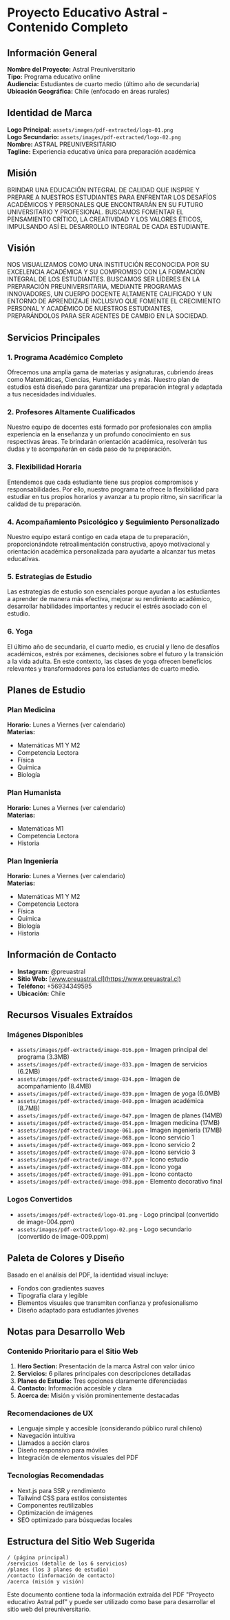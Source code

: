 # Proyecto Educativo Astral - Contenido Completo

## Información General

**Nombre del Proyecto:** Astral Preuniversitario  
**Tipo:** Programa educativo online  
**Audiencia:** Estudiantes de cuarto medio (último año de secundaria)  
**Ubicación Geográfica:** Chile (enfocado en áreas rurales)

## Identidad de Marca

**Logo Principal:** `assets/images/pdf-extracted/logo-01.png`  
**Logo Secundario:** `assets/images/pdf-extracted/logo-02.png`  
**Nombre:** ASTRAL PREUNIVERSITARIO  
**Tagline:** Experiencia educativa única para preparación académica

## Misión

BRINDAR UNA EDUCACIÓN INTEGRAL DE CALIDAD QUE INSPIRE Y PREPARE A NUESTROS ESTUDIANTES PARA ENFRENTAR LOS DESAFÍOS ACADÉMICOS Y PERSONALES QUE ENCONTRARÁN EN SU FUTURO UNIVERSITARIO Y PROFESIONAL. BUSCAMOS FOMENTAR EL PENSAMIENTO CRÍTICO, LA CREATIVIDAD Y LOS VALORES ÉTICOS, IMPULSANDO ASÍ EL DESARROLLO INTEGRAL DE CADA ESTUDIANTE.

## Visión

NOS VISUALIZAMOS COMO UNA INSTITUCIÓN RECONOCIDA POR SU EXCELENCIA ACADÉMICA Y SU COMPROMISO CON LA FORMACIÓN INTEGRAL DE LOS ESTUDIANTES. BUSCAMOS SER LÍDERES EN LA PREPARACIÓN PREUNIVERSITARIA, MEDIANTE PROGRAMAS INNOVADORES, UN CUERPO DOCENTE ALTAMENTE CALIFICADO Y UN ENTORNO DE APRENDIZAJE INCLUSIVO QUE FOMENTE EL CRECIMIENTO PERSONAL Y ACADÉMICO DE NUESTROS ESTUDIANTES, PREPARÁNDOLOS PARA SER AGENTES DE CAMBIO EN LA SOCIEDAD.

## Servicios Principales

### 1. Programa Académico Completo

Ofrecemos una amplia gama de materias y asignaturas, cubriendo áreas como Matemáticas, Ciencias, Humanidades y más. Nuestro plan de estudios está diseñado para garantizar una preparación integral y adaptada a tus necesidades individuales.

### 2. Profesores Altamente Cualificados

Nuestro equipo de docentes está formado por profesionales con amplia experiencia en la enseñanza y un profundo conocimiento en sus respectivas áreas. Te brindarán orientación académica, resolverán tus dudas y te acompañarán en cada paso de tu preparación.

### 3. Flexibilidad Horaria

Entendemos que cada estudiante tiene sus propios compromisos y responsabilidades. Por ello, nuestro programa te ofrece la flexibilidad para estudiar en tus propios horarios y avanzar a tu propio ritmo, sin sacrificar la calidad de tu preparación.

### 4. Acompañamiento Psicológico y Seguimiento Personalizado

Nuestro equipo estará contigo en cada etapa de tu preparación, proporcionándote retroalimentación constructiva, apoyo motivacional y orientación académica personalizada para ayudarte a alcanzar tus metas educativas.

### 5. Estrategias de Estudio

Las estrategias de estudio son esenciales porque ayudan a los estudiantes a aprender de manera más efectiva, mejorar su rendimiento académico, desarrollar habilidades importantes y reducir el estrés asociado con el estudio.

### 6. Yoga

El último año de secundaria, el cuarto medio, es crucial y lleno de desafíos académicos, estrés por exámenes, decisiones sobre el futuro y la transición a la vida adulta. En este contexto, las clases de yoga ofrecen beneficios relevantes y transformadores para los estudiantes de cuarto medio.

## Planes de Estudio

### Plan Medicina

**Horario:** Lunes a Viernes (ver calendario)  
**Materias:**

- Matemáticas M1 Y M2
- Competencia Lectora
- Física
- Química
- Biología

### Plan Humanista

**Horario:** Lunes a Viernes (ver calendario)  
**Materias:**

- Matemáticas M1
- Competencia Lectora
- Historia

### Plan Ingeniería

**Horario:** Lunes a Viernes (ver calendario)  
**Materias:**

- Matemáticas M1 Y M2
- Competencia Lectora
- Física
- Química
- Biología
- Historia

## Información de Contacto

- **Instagram:** @preuastral
- **Sitio Web:** [www.preuastral.cl](https://www.preuastral.cl)
- **Teléfono:** +56934349595
- **Ubicación:** Chile

## Recursos Visuales Extraídos

### Imágenes Disponibles

- `assets/images/pdf-extracted/image-016.ppm` - Imagen principal del programa (3.3MB)
- `assets/images/pdf-extracted/image-033.ppm` - Imagen de servicios (6.2MB)
- `assets/images/pdf-extracted/image-034.ppm` - Imagen de acompañamiento (8.4MB)
- `assets/images/pdf-extracted/image-039.ppm` - Imagen de yoga (6.0MB)
- `assets/images/pdf-extracted/image-040.ppm` - Imagen académica (8.7MB)
- `assets/images/pdf-extracted/image-047.ppm` - Imagen de planes (14MB)
- `assets/images/pdf-extracted/image-054.ppm` - Imagen medicina (17MB)
- `assets/images/pdf-extracted/image-061.ppm` - Imagen ingeniería (17MB)
- `assets/images/pdf-extracted/image-068.ppm` - Icono servicio 1
- `assets/images/pdf-extracted/image-069.ppm` - Icono servicio 2
- `assets/images/pdf-extracted/image-070.ppm` - Icono servicio 3
- `assets/images/pdf-extracted/image-077.ppm` - Icono estudio
- `assets/images/pdf-extracted/image-084.ppm` - Icono yoga
- `assets/images/pdf-extracted/image-091.ppm` - Icono contacto
- `assets/images/pdf-extracted/image-098.ppm` - Elemento decorativo final

### Logos Convertidos

- `assets/images/pdf-extracted/logo-01.png` - Logo principal (convertido de image-004.ppm)
- `assets/images/pdf-extracted/logo-02.png` - Logo secundario (convertido de image-009.ppm)

## Paleta de Colores y Diseño

Basado en el análisis del PDF, la identidad visual incluye:

- Fondos con gradientes suaves
- Tipografía clara y legible
- Elementos visuales que transmiten confianza y profesionalismo
- Diseño adaptado para estudiantes jóvenes

## Notas para Desarrollo Web

### Contenido Prioritario para el Sitio Web

1. **Hero Section:** Presentación de la marca Astral con valor único
2. **Servicios:** 6 pilares principales con descripciones detalladas
3. **Planes de Estudio:** Tres opciones claramente diferenciadas
4. **Contacto:** Información accesible y clara
5. **Acerca de:** Misión y visión prominentemente destacadas

### Recomendaciones de UX

- Lenguaje simple y accesible (considerando público rural chileno)
- Navegación intuitiva
- Llamados a acción claros
- Diseño responsivo para móviles
- Integración de elementos visuales del PDF

### Tecnologías Recomendadas

- Next.js para SSR y rendimiento
- Tailwind CSS para estilos consistentes
- Componentes reutilizables
- Optimización de imágenes
- SEO optimizado para búsquedas locales

## Estructura del Sitio Web Sugerida

```text
/ (página principal)
/servicios (detalle de los 6 servicios)
/planes (los 3 planes de estudio)
/contacto (información de contacto)
/acerca (misión y visión)
```

Este documento contiene toda la información extraída del PDF "Proyecto educativo Astral.pdf" y puede ser utilizado como base para desarrollar el sitio web del preuniversitario.
